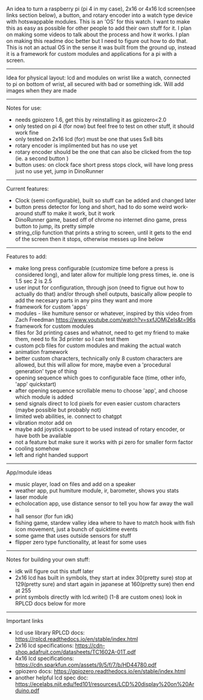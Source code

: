 An idea to turn a raspberry pi (pi 4 in my case), 2x16 or 4x16 lcd screen(see links section below), a button, and rotary encoder into a watch type device with hotswappable modules. 
This is an 'OS' for this watch. 
I want to make this as easy as possible for other people to add their own stuff for it.
I plan on making some videos to talk about the process and how it works.
I plan on making this readme doc better but I need to figure out how to do that.
This is not an actual OS in the sense it was built from the ground up, instead it is a framework for custom modules and applications for a pi with a screen.  

---------------------------------------------------------------------------------------------------------------------------------------------------------------------------------

Idea for physical layout: lcd and modules on wrist like a watch, connected to pi on bottom of wrist, all secured with bad or something idk. Will add images when they are made

---------------------------------------------------------------------------------------------------------------------------------------------------------------------------------

Notes for use: 
  -  needs gpiozero 1.6, get this by reinstalling it as gpiozero<2.0
  -  only tested on pi 4 (for now) but feel free to test on other stuff, it should work fine
  -  only tested on 2x16 lcd (for) must be one that uses 5x8 bits
  -  rotary encoder is implimented but has no use yet
  -  rotary encoder should be the one that can also be clicked from the top (ie. a second button )
  -  button uses: on clock face short press stops clock, will have long press just no use yet, jump in DinoRunner

---------------------------------------------------------------------------------------------------------------------------------------------------------------------------------

Current features:
  -  Clock (semi configurable), built so stuff can be added and changed later
  -  button press detector for long and short, had to do some weird work-around stuff to make it work, but it work
  -  DinoRunner game, based off of chrome no internet dino game, press button to jump, its pretty simple
  -  string_clip function that prints a string to screen, until it gets to the end of the screen then it stops, otherwise messes up line below

---------------------------------------------------------------------------------------------------------------------------------------------------------------------------------

Features to add:
  -  make long press configurable (customize time before a press is considered long), and later allow for multiple long press times, ie. one is 1.5 sec 2 is 2.5
  -  user input for configuration, through json (need to figrue out how to actually do that) and/or through shell outputs, basically allow people to add the necesary parts in any pins they want and more
  -  framework for custom 'apps'
  -  modules - like humiture sensor or whatever, inspired by this video from Zach Freedman https://www.youtube.com/watch?v=sxfJOMjZeIs&t=96s
  -  framework for custom modules
  -  files for 3d printing cases and whatnot, need to get my friend to make them, need to fix 3d printer so I can test them
  -  custom pcb files for custom modules and making the actual watch
  -  animation framework
  -  better custom characters, technically only 8 custom characters are allowed, but this will allow for more, maybe even a 'procedural generation' type of thing
  -  opening sequence which goes to configurable face (time, other info, 'app' quickstart)
  -  after opening sequence scrollable menu to choose 'app', and choose which module is added
  -  send signals direct to lcd pixels for even easier custom characters (maybe possible but probably not)
  -  limited web abilities, ie. connect to chatgpt
  -  vibration motor add on
  -  maybe add joystick support to be used instead of rotary encoder, or have both be available
  -  not a feature but make sure it works with pi zero for smaller form factor
  -  cooling somehow
  -  left and right handed support
    
---------------------------------------------------------------------------------------------------------------------------------------------------------------------------------

App/module ideas
  -  music player, load on files and add on a speaker
  -  weather app, put humiture module, ir, barometer, shows you stats
  -  laser module
  -  echolocation app, use distance sensor to tell you how far away the wall is
  -  hall sensor (for fun idk)
  -  fishing game, stardew valley idea where to have to match hook with fish icon movement, just a bunch of quicktime events
  -  some game that uses outside sensors for stuff
  -  flipper zero type functionality, at least for some uses
---------------------------------------------------------------------------------------------------------------------------------------------------------------------------------

Notes for building your own stuff: 
  -  idk will figure out this stuff later
  -  2x16 lcd has built in symbols, they start at index 30(pretty sure) stop at 129(pretty sure) and start again in japanese at 160(pretty sure) then end at 255
  -  print symbols directly with lcd.write(<num>) (1-8 are custom ones) look in RPLCD docs below for more 

---------------------------------------------------------------------------------------------------------------------------------------------------------------------------------

Important links
  -  lcd use library RPLCD docs: https://rplcd.readthedocs.io/en/stable/index.html
  -  2x16 lcd specifications: https://cdn-shop.adafruit.com/datasheets/TC1602A-01T.pdf
  -  4x16 lcd specifications: https://cdn.sparkfun.com/assets/9/5/f/7/b/HD44780.pdf
  -  gpiozero docs: https://gpiozero.readthedocs.io/en/stable/index.html
  -  another helpful lcd spec doc: https://ecelabs.njit.edu/fed101/resources/LCD%20display%20on%20Arduino.pdf
